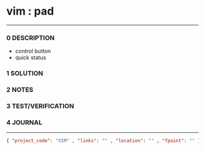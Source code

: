 # vim : pad
--------------------------------
### 0 DESCRIPTION

- control button
- quick status

### 1 SOLUTION


### 2 NOTES


### 3 TEST/VERIFICATION


### 4 JOURNAL



--------------------------------
```json
{ "project_code": "VIM" , "links": "" , "location": "" , "fpoint": "" }
```
